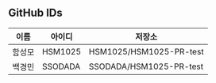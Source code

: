 ## GitHub IDs 
| 이름 | 아이디| 저장소 | 
| ------ | -------- | -------- |
| 함성모 | HSM1025 | HSM1025/HSM1025-PR-test |
| 백경민 | SSODADA | SSODADA/HSM1025-PR-test |

